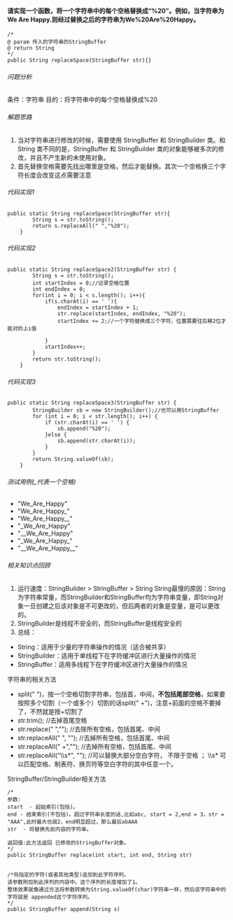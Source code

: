 #### 请实现一个函数，将一个字符串中的每个空格替换成“%20”。例如，当字符串为We Are Happy.则经过替换之后的字符串为We%20Are%20Happy。

```
/*
@ param 传入的字符串的StringBuffer
@ return String
*/
public String replaceSpace(StringBuffer str){}
```
###### 问题分析
条件：字符串
目的：将字符串中的每个空格替换成%20
###### 解题思路
1. 当对字符串进行修改的时候，需要使用 StringBuffer 和 StringBuilder 类。和 String 类不同的是，StringBuffer 和 StringBuilder 类的对象能够被多次的修改，并且不产生新的未使用对象。
1. 首先替换空格需要先找出哪里是空格，然后才能替换。其次一个空格换三个字符长度会改变这点需要注意

###### 代码实现1

```
public static String replaceSpace(StringBuffer str){
		String s = str.toString();
		return s.replaceAll(" ","%20");
	}
```
###### 代码实现2

```
public static String replaceSpace2(StringBuffer str) {
    	String s = str.toString();
        int startIndex = 0;//记录空格位置
        int endIndex = 0;
        for(int i = 0; i < s.length(); i++){
            if(s.charAt(i) == ' '){
                endIndex = startIndex + 1;
                str.replace(startIndex, endIndex, "%20");
                startIndex += 2;//一个字符替换成三个字符，位置需要往后移2位才能对的上i值
                
            }
            startIndex++;
        }
		return str.toString();
    }
```
###### 代码实现3

```
public static String replaceSpace3(StringBuffer str) {
        StringBuilder sb = new StringBuilder();//也可以用StringBuffer
        for (int i = 0; i < str.length(); i++) {
            if (str.charAt(i) == ' ') {
                sb.append("%20");
            }else {
                sb.append(str.charAt(i));
            }
        }
        return String.valueOf(sb);
    }
```



###### 测试用例(_代表一个空格)
- "We\_Are\_Happy"
- "We\_Are\_Happy\_"
- "We\_Are\_Happy\_\_"
- "\_We\_Are\_Happy"
- "\_\_We\_Are\_Happy"
- "\_We\_Are\_Happy\_"
- "\_\_We\_Are\_Happy\_\_"


###### 相关知识点回顾
1. 运行速度：StringBuilder > StringBuffer > String
String最慢的原因：String为字符串常量，而StringBuilder和StringBuffer均为字符串变量，即String对象一旦创建之后该对象是不可更改的，但后两者的对象是变量，是可以更改的。
2. StringBuilder是线程不安全的，而StringBuffer是线程安全的
3. 总结：
- String：适用于少量的字符串操作的情况（适合被共享）
- StringBuilder：适用于单线程下在字符缓冲区进行大量操作的情况
- StringBuffer：适用多线程下在字符缓冲区进行大量操作的情况

字符串的相关方法
- split(" ")，按一个空格切割字符串，包括首，中间，**不包括尾部空格**，如果要按照多个切割（一个或多个）切割的话split(" +")，注意+前面的空格不要掉了，不然就是按+切割了
- str.trim(); //去掉首尾空格
- str.replace(" ",""); //去除所有空格，包括首尾、中间
- str.replaceAll(" ", ""); //去掉所有空格，包括首尾、中间
- str.replaceAll(" +","");  //去掉所有空格，包括首尾、中间
- str.replaceAll("\\\s*", ""); //可以替换大部分空白字符， 不限于空格 ； \\\s* 可以匹配空格、制表符、换页符等空白字符的其中任意一个。

StringBuffer/StringBuilder相关方法
```
/*
参数:
start  - 起始索引(包括)。
end - 结束索引(不包括)。超过字符串长度的话,比如abc, start = 2,end = 3，str = "AAA",此时最大也就2，end明显超过，那么最后abAAA
str  - 将替换先前内容的字符串。

返回值:此方法返回 已修改的StringBuffer对象。
*/
public StringBuffer replace(int start, int end, String str)

```

```

/*将指定的字符(或者其他类型)追加到此字符序列。
该参数附加到此序列的内容中。这个序列的长度增加了1。
整体效果就像通过方法将参数转换为String.valueOf(char)字符串一样，然后该字符串中的字符就是 appended这个字符序列。
*/
public StringBuffer append(String s)

```

